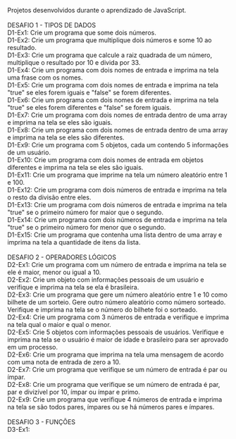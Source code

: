 Projetos desenvolvidos durante o aprendizado de JavaScript.
<br>
<br>
DESAFIO 1 - TIPOS DE DADOS
<br>
D1-Ex1: Crie um programa que some dois números.<br>
D1-Ex2: Crie um programa que multiplique dois números e some 10 ao resultado.<br>
D1-Ex3: Crie um programa que calcule a raiz quadrada de um número, multiplique o resultado por 10 e divida por 33.<br>
D1-Ex4: Crie um programa com dois nomes de entrada e imprima na tela uma frase com os nomes.<br>
D1-Ex5: Crie um programa com dois nomes de entrada e imprima na tela "true" se eles forem iguais e "false" se forem diferentes.<br>
D1-Ex6: Crie um programa com dois nomes de entrada e imprima na tela "true" se eles forem diferentes e "false" se forem iguais.<br>
D1-Ex7: Crie um programa com dois nomes de entrada dentro de uma array e imprima na tela se eles são iguais.<br>
D1-Ex8: Crie um programa com dois nomes de entrada dentro de uma array e imprima na tela se eles são diferentes.<br>
D1-Ex9: Crie um programa com 5 objetos, cada um contendo 5 informações de um usuário.<br>
D1-Ex10: Crie um programa com dois nomes de entrada em objetos diferentes e imprima na tela se eles são iguais.<br>
D1-Ex11: Crie um programa que imprime na tela um número aleatório entre 1 e 100.<br>
D1-Ex12: Crie um programa com dois números de entrada e imprima na tela o resto da divisão entre eles.<br>
D1-Ex13: Crie um programa com dois números de entrada e imprima na tela "true" se o primeiro número for maior que o segundo.<br>
D1-Ex14: Crie um programa com dois números de entrada e imprima na tela "true" se o primeiro número for menor que o segundo.<br>
D1-Ex15: Crie um programa que contenha uma lista dentro de uma array e imprima na tela a quantidade de itens da lista.<br>
<br>
DESAFIO 2 - OPERADORES LÓGICOS
<br>
D2-Ex1: Crie um programa com um número de entrada e imprima na tela se ele é maior, menor ou igual a 10.<br>
D2-Ex2: Crie um objeto com informações pessoais de um usuário e verifique e imprima na tela se ela é brasileira.<br>
D2-Ex3: Crie um programa que gere um número aleatório entre 1 e 10 como bilhete de um sorteio. Gere outro número aleatório como número sorteado. Verifique e imprima na tela se o número do bilhete foi o sorteado.<br>
D2-Ex4: Crie um programa com 3 números de entrada e verifique e imprima na tela qual o maior e qual o menor.<br>
D2-Ex5: Crie 5 objetos com informações pessoais de usuários. Verifique e imprima na tela se o usuário é maior de idade e brasileiro para ser aprovado em um processo.<br>
D2-Ex6: Crie um programa que imprima na tela uma mensagem de acordo com uma nota de entrada de zero a 10.<br>
D2-Ex7: Crie um programa que verifique se um número de entrada é par ou ímpar.<br>
D2-Ex8: Crie um programa que verifique se um número de entrada é par, par e divizível por 10, ímpar ou ímpar e primo.<br>
D2-Ex9: Crie um programa que verifique 4 números de entrada e imprima na tela se são todos pares, ímpares ou se há números pares e ímpares.<br>
<br>
DESAFIO 3 - FUNÇÕES
<br>
D3-Ex1:
